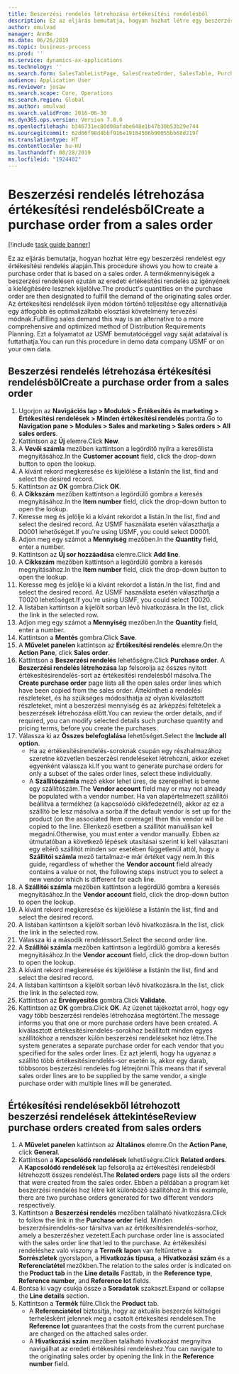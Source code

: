 ```yaml
---
title: Beszerzési rendelés létrehozása értékesítési rendelésből
description: Ez az eljárás bemutatja, hogyan hozhat létre egy beszerzési rendelést egy értékesítési rendelés alapján.
author: omulvad
manager: AnnBe
ms.date: 06/26/2019
ms.topic: business-process
ms.prod: ''
ms.service: dynamics-ax-applications
ms.technology: ''
ms.search.form: SalesTableListPage, SalesCreateOrder, SalesTable, PurchCreateFromSalesOrder, VendAccountItemLookup, SalesTableReferences, PurchTable
audience: Application User
ms.reviewer: josaw
ms.search.scope: Core, Operations
ms.search.region: Global
ms.author: omulvad
ms.search.validFrom: 2016-06-30
ms.dyn365.ops.version: Version 7.0.0
ms.openlocfilehash: b346731ec80d08afabe648e1b47b30b53b29e744
ms.sourcegitcommit: 62d66f98d4bbf916e19184506b90055bb68d219f
ms.translationtype: HT
ms.contentlocale: hu-HU
ms.lasthandoff: 08/28/2019
ms.locfileid: "1924402"
---
```

# <a name="create-a-purchase-order-from-a-sales-order"></a><span data-ttu-id="60dd5-103">Beszerzési rendelés létrehozása értékesítési rendelésből</span><span class="sxs-lookup"><span data-stu-id="60dd5-103">Create a purchase order from a sales order</span></span>

[!include [task guide banner](../../includes/task-guide-banner.md)]

<span data-ttu-id="60dd5-104">Ez az eljárás bemutatja, hogyan hozhat létre egy beszerzési rendelést egy értékesítési rendelés alapján.</span><span class="sxs-lookup"><span data-stu-id="60dd5-104">This procedure shows you how to create a purchase order that is based on a sales order.</span></span> <span data-ttu-id="60dd5-105">A termékmennyiségek a beszerzési rendelésen ezután az eredeti értékesítési rendelés az igényének a kielégítésére lesznek kijelölve.</span><span class="sxs-lookup"><span data-stu-id="60dd5-105">The product's quantities on the purchase order are then designated to fulfill the demand of the originating sales order.</span></span> <span data-ttu-id="60dd5-106">Az értékesítési rendelések ilyen módon történő teljesítése egy alternatívája egy átfogóbb és optimalizáltabb elosztási követelmény tervezési módnak.</span><span class="sxs-lookup"><span data-stu-id="60dd5-106">Fulfilling sales demand this way is an alternative to a more comprehensive and optimized method of Distribution Requirements Planning.</span></span> <span data-ttu-id="60dd5-107">Ezt a folyamatot az USMF bemutatócéggel vagy saját adataival is futtathatja.</span><span class="sxs-lookup"><span data-stu-id="60dd5-107">You can run this procedure in demo data company USMF or on your own data.</span></span>


## <a name="create-a-purchase-order-from-a-sales-order"></a><span data-ttu-id="60dd5-108">Beszerzési rendelés létrehozása értékesítési rendelésből</span><span class="sxs-lookup"><span data-stu-id="60dd5-108">Create a purchase order from a sales order</span></span>
1. <span data-ttu-id="60dd5-109">Ugorjon az **Navigációs lap > Modulok > Értékesítés és marketing > Értékesítési rendelések > Minden értékesítési rendelés** pontra.</span><span class="sxs-lookup"><span data-stu-id="60dd5-109">Go to **Navigation pane > Modules > Sales and marketing > Sales orders > All sales orders**.</span></span>
2. <span data-ttu-id="60dd5-110">Kattintson az **Új** elemre.</span><span class="sxs-lookup"><span data-stu-id="60dd5-110">Click **New**.</span></span>
3. <span data-ttu-id="60dd5-111">A **Vevői számla** mezőben kattintson a legördítő nyílra a keresőlista megnyitásához.</span><span class="sxs-lookup"><span data-stu-id="60dd5-111">In the **Customer account** field, click the drop-down button to open the lookup.</span></span>
4. <span data-ttu-id="60dd5-112">A kívánt rekord megkeresése és kijelölése a listán</span><span class="sxs-lookup"><span data-stu-id="60dd5-112">In the list, find and select the desired record.</span></span>
5. <span data-ttu-id="60dd5-113">Kattintson az **OK** gombra.</span><span class="sxs-lookup"><span data-stu-id="60dd5-113">Click **OK**.</span></span>
6. <span data-ttu-id="60dd5-114">A **Cikkszám** mezőben kattintson a legördülő gombra a keresés megnyitásához.</span><span class="sxs-lookup"><span data-stu-id="60dd5-114">In the **Item number** field, click the drop-down button to open the lookup.</span></span>
7. <span data-ttu-id="60dd5-115">Keresse meg és jelölje ki a kívánt rekordot a listán.</span><span class="sxs-lookup"><span data-stu-id="60dd5-115">In the list, find and select the desired record.</span></span> <span data-ttu-id="60dd5-116">Az USMF használata esetén választhatja a D0001 lehetőséget.</span><span class="sxs-lookup"><span data-stu-id="60dd5-116">If you're using USMF, you could select D0001.</span></span>  
8. <span data-ttu-id="60dd5-117">Adjon meg egy számot a **Mennyiség** mezőben.</span><span class="sxs-lookup"><span data-stu-id="60dd5-117">In the **Quantity** field, enter a number.</span></span>
9. <span data-ttu-id="60dd5-118">Kattintson az **Új sor hozzáadása** elemre.</span><span class="sxs-lookup"><span data-stu-id="60dd5-118">Click **Add line**.</span></span>
10. <span data-ttu-id="60dd5-119">A **Cikkszám** mezőben kattintson a legördülő gombra a keresés megnyitásához.</span><span class="sxs-lookup"><span data-stu-id="60dd5-119">In the **Item number** field, click the drop-down button to open the lookup.</span></span>
11. <span data-ttu-id="60dd5-120">Keresse meg és jelölje ki a kívánt rekordot a listán.</span><span class="sxs-lookup"><span data-stu-id="60dd5-120">In the list, find and select the desired record.</span></span> <span data-ttu-id="60dd5-121">Az USMF használata esetén választhatja a T0020 lehetőséget.</span><span class="sxs-lookup"><span data-stu-id="60dd5-121">If you're using USMF, you could select T0020.</span></span>  
12. <span data-ttu-id="60dd5-122">A listában kattintson a kijelölt sorban lévő hivatkozásra.</span><span class="sxs-lookup"><span data-stu-id="60dd5-122">In the list, click the link in the selected row.</span></span>
13. <span data-ttu-id="60dd5-123">Adjon meg egy számot a **Mennyiség** mezőben.</span><span class="sxs-lookup"><span data-stu-id="60dd5-123">In the **Quantity** field, enter a number.</span></span>
14. <span data-ttu-id="60dd5-124">Kattintson a **Mentés** gombra.</span><span class="sxs-lookup"><span data-stu-id="60dd5-124">Click **Save**.</span></span>
15. <span data-ttu-id="60dd5-125">A **Művelet panelen** kattintson az **Értékesítési rendelés** elemre.</span><span class="sxs-lookup"><span data-stu-id="60dd5-125">On the **Action Pane**, click **Sales order**.</span></span>
16. <span data-ttu-id="60dd5-126">Kattintson a **Beszerzési rendelés** lehetőségre.</span><span class="sxs-lookup"><span data-stu-id="60dd5-126">Click **Purchase order**.</span></span> <span data-ttu-id="60dd5-127">A **Beszerzési rendelés létrehozása** lap felsorolja az összes nyitott értékesítésirendelés-sort az értékesítési rendelésből másolva.</span><span class="sxs-lookup"><span data-stu-id="60dd5-127">The **Create purchase order** page lists all the open sales order lines which have been copied from the sales order.</span></span> <span data-ttu-id="60dd5-128">Áttekintheti a rendelési részleteket, és ha szükséges módosíthatja az olyan kiválasztott részleteket, mint a beszerzési mennyiség és az árképzési feltételek a beszerzések létrehozása előtt.</span><span class="sxs-lookup"><span data-stu-id="60dd5-128">You can review the order details, and if required, you can modify selected details such purchase quantity and pricing terms, before you create the purchases.</span></span> 
17. <span data-ttu-id="60dd5-129">Válassza ki az **Összes belefoglalása** lehetőséget.</span><span class="sxs-lookup"><span data-stu-id="60dd5-129">Select the **Include all option**.</span></span>
    - <span data-ttu-id="60dd5-130">Ha az értékesítésirendelés-soroknak csupán egy részhalmazához szeretne közvetlen beszerzési rendeléseket létrehozni, akkor ezeket egyenként válassza ki.</span><span class="sxs-lookup"><span data-stu-id="60dd5-130">If you want to generate purchase orders for only a subset of the sales order lines, select these individually.</span></span>  
    - <span data-ttu-id="60dd5-131">A **Szállítószámla** mező ekkor lehet üres, de szerepelhet is benne egy szállítószám.</span><span class="sxs-lookup"><span data-stu-id="60dd5-131">The **Vendor account** field may or may not already be populated with a vendor number.</span></span> <span data-ttu-id="60dd5-132">Ha van alapértelmezett szállítói beállítva a termékhez (a kapcsolódó cikkfedezetnél), akkor az ez a szállító be lesz másolva a sorba.</span><span class="sxs-lookup"><span data-stu-id="60dd5-132">If the default vendor is set up for the product (on the associated Item coverage) then this vendor will be copied  to the line.</span></span> <span data-ttu-id="60dd5-133">Ellenkező esetben a szállítót manuálisan kell megadni.</span><span class="sxs-lookup"><span data-stu-id="60dd5-133">Otherwise, you must enter a vendor manually.</span></span>  <span data-ttu-id="60dd5-134">Ebben az útmutatóban a következő lépések utasításai szerint ki kell választani egy eltérő szállítót minden sor esetében függetlenül attól, hogy a **Szállítói számla** mező tartalmaz-e már értéket vagy nem.</span><span class="sxs-lookup"><span data-stu-id="60dd5-134">In this guide, regardless of whether the **Vendor account** field already contains a value or not, the following steps instruct you to select a new vendor which is different for each line.</span></span>  
18. <span data-ttu-id="60dd5-135">A **Szállítói számla** mezőben kattintson a legördülő gombra a keresés megnyitásához.</span><span class="sxs-lookup"><span data-stu-id="60dd5-135">In the **Vendor account** field, click the drop-down button to open the lookup.</span></span>
19. <span data-ttu-id="60dd5-136">A kívánt rekord megkeresése és kijelölése a listán</span><span class="sxs-lookup"><span data-stu-id="60dd5-136">In the list, find and select the desired record.</span></span>
20. <span data-ttu-id="60dd5-137">A listában kattintson a kijelölt sorban lévő hivatkozásra.</span><span class="sxs-lookup"><span data-stu-id="60dd5-137">In the list, click the link in the selected row.</span></span>
21. <span data-ttu-id="60dd5-138">Válassza ki a második rendeléssort.</span><span class="sxs-lookup"><span data-stu-id="60dd5-138">Select the second order line.</span></span>
22. <span data-ttu-id="60dd5-139">A **Szállítói számla** mezőben kattintson a legördülő gombra a keresés megnyitásához.</span><span class="sxs-lookup"><span data-stu-id="60dd5-139">In the **Vendor account** field, click the drop-down button to open the lookup.</span></span>
23. <span data-ttu-id="60dd5-140">A kívánt rekord megkeresése és kijelölése a listán</span><span class="sxs-lookup"><span data-stu-id="60dd5-140">In the list, find and select the desired record.</span></span>
24. <span data-ttu-id="60dd5-141">A listában kattintson a kijelölt sorban lévő hivatkozásra.</span><span class="sxs-lookup"><span data-stu-id="60dd5-141">In the list, click the link in the selected row.</span></span>
25. <span data-ttu-id="60dd5-142">Kattintson az **Érvényesítés** gombra.</span><span class="sxs-lookup"><span data-stu-id="60dd5-142">Click **Validate**.</span></span>
26. <span data-ttu-id="60dd5-143">Kattintson az **OK** gombra.</span><span class="sxs-lookup"><span data-stu-id="60dd5-143">Click **OK**.</span></span> <span data-ttu-id="60dd5-144">Az üzenet tájékoztat arról, hogy egy vagy több beszerzési rendelés létrehozása megtörtént.</span><span class="sxs-lookup"><span data-stu-id="60dd5-144">The message informs you that one or more purchase orders have been created.</span></span> <span data-ttu-id="60dd5-145">A kiválasztott értékesítésirendelés-sorokhoz beállított minden egyes szállítókhoz a rendszer külön beszerzési rendeléseket hoz létre.</span><span class="sxs-lookup"><span data-stu-id="60dd5-145">The system generates a separate purchase order for each vendor that you specified for the sales order lines.</span></span> <span data-ttu-id="60dd5-146">Ez azt jelenti, hogy ha ugyanaz a szállító több értékesítésirendelés-sor esetén is, akkor egy darab, többsoros beszerzési rendelés fog létrejönni.</span><span class="sxs-lookup"><span data-stu-id="60dd5-146">This means that if several sales order lines are to be supplied by the same vendor, a single purchase order with multiple lines will be generated.</span></span>  

## <a name="review-purchase-orders-created-from-sales-orders"></a><span data-ttu-id="60dd5-147">Értékesítési rendelésekből létrehozott beszerzési rendelések áttekintése</span><span class="sxs-lookup"><span data-stu-id="60dd5-147">Review purchase orders created from sales orders</span></span>
1. <span data-ttu-id="60dd5-148">A **Művelet panelen** kattintson az **Általános** elemre.</span><span class="sxs-lookup"><span data-stu-id="60dd5-148">On the **Action Pane**, click **General**.</span></span>
2. <span data-ttu-id="60dd5-149">Kattintson a **Kapcsolódó rendelések** lehetőségre.</span><span class="sxs-lookup"><span data-stu-id="60dd5-149">Click **Related orders**.</span></span> <span data-ttu-id="60dd5-150">A **Kapcsolódó rendelések** lap felsorolja az értékesítési rendelésből létrehozott összes rendelést.</span><span class="sxs-lookup"><span data-stu-id="60dd5-150">The **Related orders** page lists all the orders that were created from the sales order.</span></span> <span data-ttu-id="60dd5-151">Ebben a példában a program két beszerzési rendelés hoz létre két különböző szállítóhoz.</span><span class="sxs-lookup"><span data-stu-id="60dd5-151">In this example, there are two purchase orders generated for two different vendors respectively.</span></span> 
3. <span data-ttu-id="60dd5-152">Kattintson a **Beszerzési rendelés** mezőben található hivatkozásra.</span><span class="sxs-lookup"><span data-stu-id="60dd5-152">Click to follow the link in the **Purchase order** field.</span></span> <span data-ttu-id="60dd5-153">Minden beszerzésirendelés-sor társítva van az értékesítésirendelés-sorhoz, amely a beszerzéshez vezetett.</span><span class="sxs-lookup"><span data-stu-id="60dd5-153">Each purchase order line is associated with the sales order line that led to the purchase.</span></span> <span data-ttu-id="60dd5-154">Az értékesítési rendeléshez való viszony a **Termék lapon** van feltüntetve a **Sorrészletek** gyorslapon, a **Hivatkozás típusa**, a **Hivatkozási szám** és a **Referenciatétel** mezőkben.</span><span class="sxs-lookup"><span data-stu-id="60dd5-154">The relation to the sales order is indicated on the **Product tab** in the **Line details** Fasttab, in the **Reference type**, **Reference number**, and **Reference lot** fields.</span></span>  
4. <span data-ttu-id="60dd5-155">Bontsa ki vagy csukja össze a **Soradatok** szakaszt.</span><span class="sxs-lookup"><span data-stu-id="60dd5-155">Expand or collapse the **Line details** section.</span></span>
5. <span data-ttu-id="60dd5-156">Kattintson a **Termék** fülre.</span><span class="sxs-lookup"><span data-stu-id="60dd5-156">Click the **Product** tab.</span></span>
    - <span data-ttu-id="60dd5-157">A **Referenciatétel** biztosítja, hogy az aktuális beszerzés költségei terhelésként jelennek meg a csatolt értékesítési rendelésen.</span><span class="sxs-lookup"><span data-stu-id="60dd5-157">The **Reference lot** guarantees that the costs from the current purchase are charged on the attached sales order.</span></span>  
    - <span data-ttu-id="60dd5-158">A **Hivatkozási szám** mezőben található hivatkozást megnyitva navigálhat az eredeti értékesítési rendeléshez.</span><span class="sxs-lookup"><span data-stu-id="60dd5-158">You can navigate to the originating sales order by opening the link in the **Reference number** field.</span></span>  

